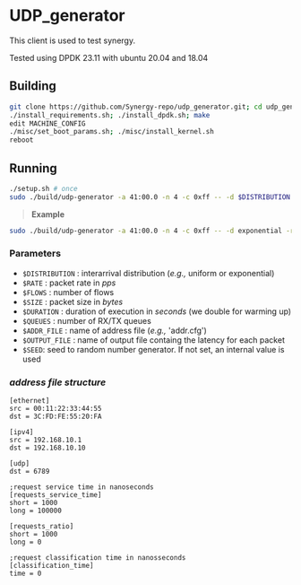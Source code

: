 # UDP_generator

This client is used to test synergy.

Tested using DPDK 23.11 with ubuntu 20.04 and 18.04

## Building

```bash
git clone https://github.com/Synergy-repo/udp_generator.git; cd udp_generator
./install_requirements.sh; ./install_dpdk.sh; make
edit MACHINE_CONFIG
./misc/set_boot_params.sh; ./misc/install_kernel.sh
reboot
```

## Running

```bash
./setup.sh # once
sudo ./build/udp-generator -a 41:00.0 -n 4 -c 0xff -- -d $DISTRIBUTION -r $RATE -f $FLOWS -s $SIZE -t $DURATION -q $QUEUES -c $ADDR_FILE -o $OUTPUT_FILE -x $SEED
```

> **Example**

```bash
sudo ./build/udp-generator -a 41:00.0 -n 4 -c 0xff -- -d exponential -r 100000 -f 1 -s 128 -t 10 -q 1 -c addr.cfg -o output.dat -x 7
```

### Parameters

- `$DISTRIBUTION` : interarrival distribution (_e.g.,_ uniform or exponential)
- `$RATE` : packet rate in _pps_
- `$FLOWS` : number of flows
- `$SIZE` : packet size in _bytes_
- `$DURATION` : duration of execution in _seconds_ (we double for warming up)
- `$QUEUES` : number of RX/TX queues
- `$ADDR_FILE` : name of address file (_e.g.,_ 'addr.cfg')
- `$OUTPUT_FILE` : name of output file containg the latency for each packet
- `$SEED`: seed to random number generator. If not set, an internal value is used


### _address file structure_

```
[ethernet]
src = 00:11:22:33:44:55
dst = 3C:FD:FE:55:20:FA

[ipv4]
src = 192.168.10.1
dst = 192.168.10.10

[udp]
dst = 6789

;request service time in nanoseconds
[requests_service_time]
short = 1000
long = 100000

[requests_ratio]
short = 1000
long = 0

;request classification time in nanosseconds
[classification_time]
time = 0
```
